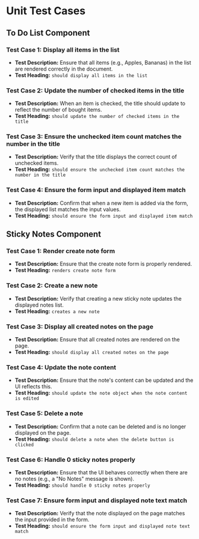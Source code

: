 # Unit Test Cases

## To Do List Component

### Test Case 1: Display all items in the list
- **Test Description:** Ensure that all items (e.g., Apples, Bananas) in the list are rendered correctly in the document.
- **Test Heading:** `should display all items in the list`

### Test Case 2: Update the number of checked items in the title
- **Test Description:** When an item is checked, the title should update to reflect the number of bought items.
- **Test Heading:** `should update the number of checked items in the title`

### Test Case 3: Ensure the unchecked item count matches the number in the title
- **Test Description:** Verify that the title displays the correct count of unchecked items.
- **Test Heading:** `should ensure the unchecked item count matches the number in the title`

### Test Case 4: Ensure the form input and displayed item match
- **Test Description:** Confirm that when a new item is added via the form, the displayed list matches the input values.
- **Test Heading:** `should ensure the form input and displayed item match`


## Sticky Notes Component

### Test Case 1: Render create note form
- **Test Description:** Ensure that the create note form is properly rendered.
- **Test Heading:** `renders create note form`

### Test Case 2: Create a new note
- **Test Description:** Verify that creating a new sticky note updates the displayed notes list.
- **Test Heading:** `creates a new note`

### Test Case 3: Display all created notes on the page
- **Test Description:** Ensure that all created notes are rendered on the page.
- **Test Heading:** `should display all created notes on the page`

### Test Case 4: Update the note content
- **Test Description:** Ensure that the note's content can be updated and the UI reflects this.
- **Test Heading:** `should update the note object when the note content is edited`

### Test Case 5: Delete a note
- **Test Description:** Confirm that a note can be deleted and is no longer displayed on the page.
- **Test Heading:** `should delete a note when the delete button is clicked`

### Test Case 6: Handle 0 sticky notes properly
- **Test Description:** Ensure that the UI behaves correctly when there are no notes (e.g., a "No Notes" message is shown).
- **Test Heading:** `should handle 0 sticky notes properly`

### Test Case 7: Ensure form input and displayed note text match
- **Test Description:** Verify that the note displayed on the page matches the input provided in the form.
- **Test Heading:** `should ensure the form input and displayed note text match`
